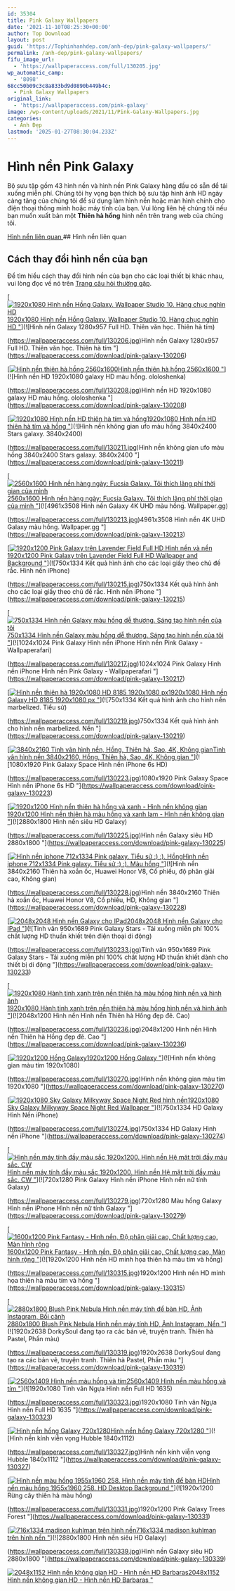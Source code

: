 ```yaml
---
id: 35304
title: Pink Galaxy Wallpapers
date: '2021-11-10T08:25:30+00:00'
author: Top Download
layout: post
guid: 'https://Tophinhanhdep.com/anh-dep/pink-galaxy-wallpapers/'
permalink: /anh-dep/pink-galaxy-wallpapers/
fifu_image_url:
  - 'https://wallpaperaccess.com/full/130205.jpg'
wp_automatic_camp:
  - '8098'
68cc50b09c3c8a833bd9d0890b449b4c:
  - Pink Galaxy Wallpapers
original_link:
  - 'https://wallpaperaccess.com/pink-galaxy'
image: /wp-content/uploads/2021/11/Pink-Galaxy-Wallpapers.jpg
categories:
  - Ảnh Đẹp
lastmod: '2025-01-27T08:30:04.233Z'
---
```

# Hình nền Pink Galaxy

Bộ sưu tập gồm 43 hình nền và hình nền Pink Galaxy hàng đầu có sẵn để tải xuống miễn phí. Chúng tôi hy vọng bạn thích bộ sưu tập hình ảnh HD ngày càng tăng của chúng tôi để sử dụng làm hình nền hoặc màn hình chính cho điện thoại thông minh hoặc máy tính của bạn. Vui lòng liên hệ chúng tôi nếu bạn muốn xuất bản một **Thiên hà hồng** hình nền trên trang web của chúng tôi.

[Hình nền liên quan ](#related) ## Hình nền liên quan

## Cách thay đổi hình nền của bạn

Để tìm hiểu cách thay đổi hình nền của bạn cho các loại thiết bị khác nhau, vui lòng đọc về nó trên [Trang câu hỏi thường gặp](https://tophinhanhdep.com/faq/).

  
[[![1920x1080 Hình nền Hồng Galaxy.  Wallpaper Studio 10. Hàng chục nghìn HD](https://wallpaperaccess.com/full/130205.jpg)1920x1080 Hình nền Hồng Galaxy. Wallpaper Studio 10. Hàng chục nghìn HD "](https://wallpaperaccess.com/download/pink-galaxy-130205)](![Hình nền Galaxy 1280x957 Full HD.  Thiên văn học.  Thiên hà tím)

(https://wallpaperaccess.com/full/130206.jpg)Hình nền Galaxy 1280x957 Full HD. Thiên văn học. Thiên hà tím "](https://wallpaperaccess.com/download/pink-galaxy-130206)

[[![Hình nền thiên hà hồng 2560x1600](https://wallpaperaccess.com/full/130207.jpg)Hình nền thiên hà hồng 2560x1600 "](https://wallpaperaccess.com/download/pink-galaxy-130207)](![Hình nền HD 1920x1080 galaxy HD màu hồng.  ololoshenka)

(https://wallpaperaccess.com/full/130208.jpg)Hình nền HD 1920x1080 galaxy HD màu hồng. ololoshenka "](https://wallpaperaccess.com/download/pink-galaxy-130208)

[[![1920x1080 Hình nền HD thiên hà tím và hồng](https://wallpaperaccess.com/full/130209.jpg)1920x1080 Hình nền HD thiên hà tím và hồng "](https://wallpaperaccess.com/download/pink-galaxy-130209)](![Hình nền không gian ufo màu hồng 3840x2400 Stars galaxy.  3840x2400)

(https://wallpaperaccess.com/full/130211.jpg)Hình nền không gian ufo màu hồng 3840x2400 Stars galaxy. 3840x2400 "](https://wallpaperaccess.com/download/pink-galaxy-130211)

[[![2560x1600 Hình nền hàng ngày: Fucsia Galaxy.  Tôi thích lãng phí thời gian của mình](https://wallpaperaccess.com/full/130212.jpg)2560x1600 Hình nền hàng ngày: Fucsia Galaxy. Tôi thích lãng phí thời gian của mình "](https://wallpaperaccess.com/download/pink-galaxy-130212)](![4961x3508 Hình nền Galaxy 4K UHD màu hồng.  Wallpaper.gg)

(https://wallpaperaccess.com/full/130213.jpg)4961x3508 Hình nền 4K UHD Galaxy màu hồng. Wallpaper.gg "](https://wallpaperaccess.com/download/pink-galaxy-130213)

[[![1920x1200 Pink Galaxy trên Lavender Field Full HD Hình nền và nền](https://wallpaperaccess.com/full/130214.jpg)1920x1200 Pink Galaxy trên Lavender Field Full HD Wallpaper and Background "](https://wallpaperaccess.com/download/pink-galaxy-130214)](![750x1334 Kết quả hình ảnh cho các loại giấy theo chủ đề rắc.  Hình nền iPhone)

(https://wallpaperaccess.com/full/130215.jpg)750x1334 Kết quả hình ảnh cho các loại giấy theo chủ đề rắc. Hình nền iPhone "](https://wallpaperaccess.com/download/pink-galaxy-130215)

[[![750x1334 Hình nền Galaxy màu hồng dễ thương.  Sáng tạo hình nền của tôi](https://wallpaperaccess.com/full/130216.jpg)750x1334 Hình nền Galaxy màu hồng dễ thương. Sáng tạo hình nền của tôi "](https://wallpaperaccess.com/download/pink-galaxy-130216)](![1024x1024 Pink Galaxy Hình nền iPhone Hình nền Pink Galaxy - Wallpaperafari)

(https://wallpaperaccess.com/full/130217.jpg)1024x1024 Pink Galaxy Hình nền iPhone Hình nền Pink Galaxy - Wallpaperafari "](https://wallpaperaccess.com/download/pink-galaxy-130217)

[[![Hình nền thiên hà 1920x1080 HD 8185 1920x1080 px](https://wallpaperaccess.com/full/130218.jpg)1920x1080 Hình nền Galaxy HD 8185 1920x1080 px "](https://wallpaperaccess.com/download/pink-galaxy-130218)](![750x1334 Kết quả hình ảnh cho hình nền marbelized.  Tiểu sử)

(https://wallpaperaccess.com/full/130219.jpg)750x1334 Kết quả hình ảnh cho hình nền marbelized. Nền "](https://wallpaperaccess.com/download/pink-galaxy-130219)

[[![3840x2160 Tinh vân hình nền, Hồng, Thiên hà, Sao, 4K, Không gian](https://wallpaperaccess.com/full/130220.jpg)Tinh vân hình nền 3840x2160, Hồng, Thiên hà, Sao, 4K, Không gian "](https://wallpaperaccess.com/download/pink-galaxy-130220)](![1080x1920 Pink Galaxy Space Hình nền iPhone 6s HD)

(https://wallpaperaccess.com/full/130223.jpg)1080x1920 Pink Galaxy Space Hình nền iPhone 6s HD "](https://wallpaperaccess.com/download/pink-galaxy-130223)

[[![1920x1200 Hình nền thiên hà hồng và xanh - Hình nền không gian](https://wallpaperaccess.com/full/130224.jpg)1920x1200 Hình nền thiên hà màu hồng và xanh lam - Hình nền không gian "](https://wallpaperaccess.com/download/pink-galaxy-130224)](![2880x1800 Hình nền siêu HD Galaxy)

(https://wallpaperaccess.com/full/130225.jpg)Hình nền Galaxy siêu HD 2880x1800 "](https://wallpaperaccess.com/download/pink-galaxy-130225)

[[![Hình nền iphone 712x1334 Pink galaxy.  Tiểu sử :) :).  Hồng](https://wallpaperaccess.com/full/130227.jpg)Hình nền iphone 712x1334 Pink galaxy. Tiểu sử :) :). Màu hồng "](https://wallpaperaccess.com/download/pink-galaxy-130227)](![Hình nền 3840x2160 Thiên hà xoắn ốc, Huawei Honor V8, Cổ phiếu, độ phân giải cao, Không gian)

(https://wallpaperaccess.com/full/130228.jpg)Hình nền 3840x2160 Thiên hà xoắn ốc, Huawei Honor V8, Cổ phiếu, HD, Không gian "](https://wallpaperaccess.com/download/pink-galaxy-130228)

[[![2048x2048 Hình nền Galaxy cho IPad](https://wallpaperaccess.com/full/130229.jpg)2048x2048 Hình nền Galaxy cho IPad "](https://wallpaperaccess.com/download/pink-galaxy-130229)](![Tinh vân 950x1689 Pink Galaxy Stars - Tải xuống miễn phí 100% chất lượng HD thuần khiết trên điện thoại di động)

(https://wallpaperaccess.com/full/130233.jpg)Tinh vân 950x1689 Pink Galaxy Stars - Tải xuống miễn phí 100% chất lượng HD thuần khiết dành cho thiết bị di động "](https://wallpaperaccess.com/download/pink-galaxy-130233)

[[![1920x1080 Hành tinh xanh trên nền thiên hà màu hồng hình nền và hình ảnh](https://wallpaperaccess.com/full/130234.jpg)1920x1080 Hành tinh xanh trên nền thiên hà màu hồng hình nền và hình ảnh "](https://wallpaperaccess.com/download/pink-galaxy-130234)](![2048x1200 Hình nền Hình nền Thiên hà Hồng đẹp đẽ.  Cao)

(https://wallpaperaccess.com/full/130236.jpg)2048x1200 Hình nền Hình nền Thiên hà Hồng đẹp đẽ. Cao "](https://wallpaperaccess.com/download/pink-galaxy-130236)

[[![1920x1200 Hồng Galaxy](https://wallpaperaccess.com/full/130243.jpg)1920x1200 Hồng Galaxy "](https://wallpaperaccess.com/download/pink-galaxy-130243)](![Hình nền không gian màu tím 1920x1080)

(https://wallpaperaccess.com/full/130270.jpg)Hình nền không gian màu tím 1920x1080 "](https://wallpaperaccess.com/download/pink-galaxy-130270)

[[![1920x1080 Sky Galaxy Milkyway Space Night Red hình nền](https://wallpaperaccess.com/full/130271.jpg)1920x1080 Sky Galaxy Milkyway Space Night Red Wallpaper "](https://wallpaperaccess.com/download/pink-galaxy-130271)](![750x1334 HD Galaxy Hình Nền iPhone)

(https://wallpaperaccess.com/full/130274.jpg)750x1334 HD Galaxy Hình nền iPhone "](https://wallpaperaccess.com/download/pink-galaxy-130274)

[[![Hình nền máy tính đầy màu sắc 1920x1200.  Hình nền Hệ mặt trời đầy màu sắc.  CW](https://wallpaperaccess.com/full/130277.jpg)Hình nền máy tính đầy màu sắc 1920x1200. Hình nền Hệ mặt trời đầy màu sắc. CW "](https://wallpaperaccess.com/download/pink-galaxy-130277)](![720x1280 Pink Galaxy Hình nền iPhone Hình nền nữ tính Galaxy)

(https://wallpaperaccess.com/full/130279.jpg)720x1280 Màu hồng Galaxy Hình nền iPhone Hình nền nữ tính Galaxy "](https://wallpaperaccess.com/download/pink-galaxy-130279)

[[![1600x1200 Pink Fantasy - Hình nền, Độ phân giải cao, Chất lượng cao, Màn hình rộng](https://wallpaperaccess.com/full/130281.jpg)1600x1200 Pink Fantasy - Hình nền, Độ phân giải cao, Chất lượng cao, Màn hình rộng "](https://wallpaperaccess.com/download/pink-galaxy-130281)](![1920x1200 Hình nền HD minh họa thiên hà màu tím và hồng)

(https://wallpaperaccess.com/full/130315.jpg)1920x1200 Hình nền HD minh họa thiên hà màu tím và hồng "](https://wallpaperaccess.com/download/pink-galaxy-130315)

[[![2880x1800 Blush Pink Nebula Hình nền máy tính để bàn HD, Ảnh Instagram, Bối cảnh](https://wallpaperaccess.com/full/130316.jpg)2880x1800 Blush Pink Nebula Hình nền máy tính HD, Ảnh Instagram, Nền "](https://wallpaperaccess.com/download/pink-galaxy-130316)](![1920x2638 DorkySoul đang tạo ra các bản vẽ, truyện tranh.  Thiên hà Pastel, Phấn màu)

(https://wallpaperaccess.com/full/130319.jpg)1920x2638 DorkySoul đang tạo ra các bản vẽ, truyện tranh. Thiên hà Pastel, Phấn màu "](https://wallpaperaccess.com/download/pink-galaxy-130319)

[[![2560x1409 Hình nền màu hồng và tím](https://wallpaperaccess.com/full/130320.jpg)2560x1409 Hình nền màu hồng và tím "](https://wallpaperaccess.com/download/pink-galaxy-130320)](![1920x1080 Tinh vân Ngựa Hình nền Full HD 1635)

(https://wallpaperaccess.com/full/130323.jpg)1920x1080 Tinh vân Ngựa Hình nền Full HD 1635 "](https://wallpaperaccess.com/download/pink-galaxy-130323)

[[![Hình nền hồng Galaxy 720x1280](https://wallpaperaccess.com/full/130325.jpg)Hình nền hồng Galaxy 720x1280 "](https://wallpaperaccess.com/download/pink-galaxy-130325)](![Hình nền kính viễn vọng Hubble 1840x1112)

(https://wallpaperaccess.com/full/130327.jpg)Hình nền kính viễn vọng Hubble 1840x1112 "](https://wallpaperaccess.com/download/pink-galaxy-130327)

[[![Hình nền màu hồng 1955x1960 258. Hình nền máy tính để bàn HD](https://wallpaperaccess.com/full/114397.jpg)Hình nền màu hồng 1955x1960 258. HD Desktop Background "](https://wallpaperaccess.com/download/pink-galaxy-114397)](![1920x1200 Rừng cây thiên hà màu hồng)

(https://wallpaperaccess.com/full/130331.jpg)1920x1200 Pink Galaxy Trees Forest "](https://wallpaperaccess.com/download/pink-galaxy-130331)

[[![716x1334 madison kuhlman trên hình nền](https://wallpaperaccess.com/full/130338.jpg)716x1334 madison kuhlman trên hình nền "](https://wallpaperaccess.com/download/pink-galaxy-130338)](![2880x1800 Hình nền siêu HD Galaxy)

(https://wallpaperaccess.com/full/130339.jpg)Hình nền Galaxy siêu HD 2880x1800 "](https://wallpaperaccess.com/download/pink-galaxy-130339)

[![2048x1152 Hình nền không gian HD - Hình nền HD Barbaras](https://wallpaperaccess.com/full/130344.jpg)2048x1152 Hình nền không gian HD - Hình nền HD Barbaras "](https://wallpaperaccess.com/download/pink-galaxy-130344)
